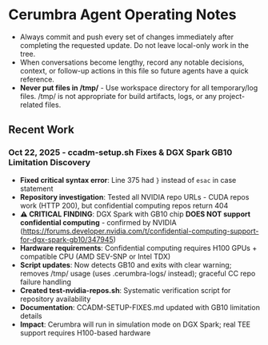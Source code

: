 # Cerumbra Agent Operating Notes

- Always commit and push every set of changes immediately after completing the requested update. Do not leave local-only work in the tree.
- When conversations become lengthy, record any notable decisions, context, or follow-up actions in this file so future agents have a quick reference.
- **Never put files in /tmp/** - Use workspace directory for all temporary/log files. /tmp/ is not appropriate for build artifacts, logs, or any project-related files.

## Recent Work

### Oct 22, 2025 - ccadm-setup.sh Fixes & DGX Spark GB10 Limitation Discovery
- **Fixed critical syntax error**: Line 375 had `}` instead of `esac` in case statement
- **Repository investigation**: Tested all NVIDIA repo URLs - CUDA repos work (HTTP 200), but confidential computing repos return 404
- **⚠️ CRITICAL FINDING**: DGX Spark with GB10 chip **DOES NOT support confidential computing** - confirmed by NVIDIA (https://forums.developer.nvidia.com/t/confidential-computing-support-for-dgx-spark-gb10/347945)
- **Hardware requirements**: Confidential computing requires H100 GPUs + compatible CPU (AMD SEV-SNP or Intel TDX)
- **Script updates**: Now detects GB10 and exits with clear warning; removes /tmp/ usage (uses .cerumbra-logs/ instead); graceful CC repo failure handling
- **Created test-nvidia-repos.sh**: Systematic verification script for repository availability
- **Documentation**: CCADM-SETUP-FIXES.md updated with GB10 limitation details
- **Impact**: Cerumbra will run in simulation mode on DGX Spark; real TEE support requires H100-based hardware
